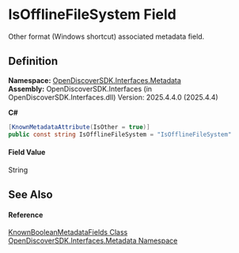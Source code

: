 # IsOfflineFileSystem Field


Other format (Windows shortcut) associated metadata field.



## Definition
**Namespace:** <a href="520b27cc-9ac9-4549-2981-558ed96ae428">OpenDiscoverSDK.Interfaces.Metadata</a>  
**Assembly:** OpenDiscoverSDK.Interfaces (in OpenDiscoverSDK.Interfaces.dll) Version: 2025.4.4.0 (2025.4.4)

**C#**
``` C#
[KnownMetadataAttribute(IsOther = true)]
public const string IsOfflineFileSystem = "IsOfflineFileSystem"
```



#### Field Value
String

## See Also


#### Reference
<a href="3b2b7e10-e1a6-3aee-f9dd-76bb9945e5ac">KnownBooleanMetadataFields Class</a>  
<a href="520b27cc-9ac9-4549-2981-558ed96ae428">OpenDiscoverSDK.Interfaces.Metadata Namespace</a>  
